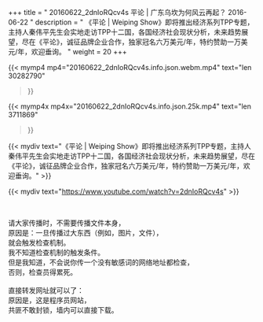 +++
title = " 20160622_2dnIoRQcv4s 平论 | 广东乌坎为何风云再起？ 2016-06-22 "
description = " 《平论 | Weiping Show》即将推出经济系列TPP专题，主持人秦伟平先生会实地走访TPP十二国，各国经济社会现状分析，未来趋势展望，尽在《平论》，诚征品牌企业合作，独家冠名六万美元/年，特约赞助一万美元/年，欢迎垂询。 "
weight = 20
+++

{{< mymp4 mp4="20160622_2dnIoRQcv4s.info.json.webm.mp4" 
text="len 30282790"
>}}

{{< mymp4x  mp4x="20160622_2dnIoRQcv4s.info.json.25k.mp4"
text="len 3711869"
>}}


{{< mydiv text="《平论 | Weiping Show》即将推出经济系列TPP专题，主持人秦伟平先生会实地走访TPP十二国，各国经济社会现状分析，未来趋势展望，尽在《平论》，诚征品牌企业合作，独家冠名六万美元/年，特约赞助一万美元/年，欢迎垂询。" >}}
<br>

{{< mydiv text="https://www.youtube.com/watch?v=2dnIoRQcv4s" >}}


<br>

请大家传播时，不需要传播文件本身，<br>
原因是：一旦传播过大东西（例如，图片，文件），<br>
就会触发检查机制。<br>
我不知道检查机制的触发条件。<br>
但是我知道，不会说你传一个没有敏感词的网络地址都检查，<br>
否则，检查员得累死。<br><br>
直接转发网址就可以了：<br>
原因是，这是程序员网站，<br>
共匪不敢封锁，墙内可以直接下载。



